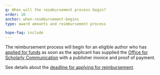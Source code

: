 ```yaml
---
q: When will the reimbursement process begin?
order: 10
anchor: when-reimbursement-begins
type: award amounts and reimbursement process

hope-faq: include
---
```

The reimbursement process will begin for an eligible author who has [applied for funds](#applying) as soon as the applicant has supplied the [Office for Scholarly Communication](/) with a publisher invoice and proof of payment.

See details about the [deadline for applying for reimbursement](#deadline).
